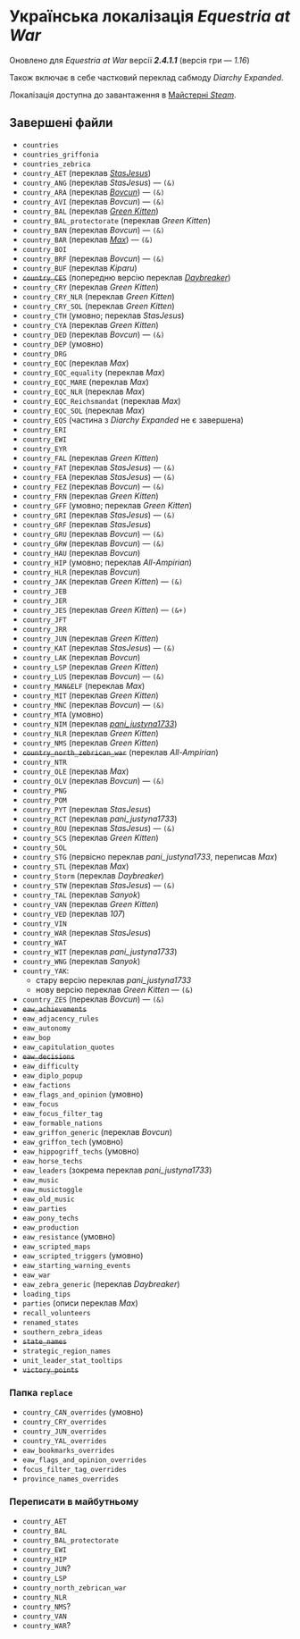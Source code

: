 # Українська локалізація *Equestria at War*
Оновлено для *Equestria at War* версії ***2.4.1.1*** (версія гри&nbsp;— *1.16*)

Також включає в себе частковий переклад сабмоду *Diarchy Expanded*.

Локалізація доступна до завантаження в [Майстерні *Steam*](https://steamcommunity.com/workshop/filedetails/?id=3176454246).

## Завершені файли
+ `countries`
+ `countries_griffonia`
+ `countries_zebrica`
+ `country_AET` (переклав [*StasJesus*](https://steamcommunity.com/profiles/76561198867405533))
+ `country_ANG` (переклав *StasJesus*) — `(&)`
+ `country_ARA` (переклав [*Bovcun*](https://github.com/Bovcun-A)) — `(&)`
+ `country_AVI` (переклав *Bovcun*) — `(&)`
+ `country_BAL` (переклав [*Green Kitten*](https://steamcommunity.com/profiles/76561198235810742))
+ `country_BAL_protectorate` (переклав *Green Kitten*)
+ `country_BAN` (переклав *Bovcun*) — `(&)`
+ `country_BAR` (переклав [*Max*](https://steamcommunity.com/profiles/76561198873048643)) — `(&)`
+ `country_BOI`
+ `country_BRF` (переклав *Bovcun*) — `(&)`
+ `country_BUF` (переклав *Kiparu*)
+ ~~`country_CES`~~ (попередню версію переклав [*Daybreaker*](https://steamcommunity.com/profiles/76561199084403733))
+ `country_CRY` (переклав *Green Kitten*)
+ `country_CRY_NLR` (переклав *Green Kitten*)
+ `country_CRY_SOL` (переклав *Green Kitten*)
+ `country_CTH` (умовно; переклав *StasJesus*)
+ `country_CYA` (переклав *Green Kitten*)
+ `country_DED` (переклав *Bovcun*) — `(&)`
+ `country_DEP` (умовно)
+ `country_DRG`
+ `country_EQC` (переклав *Max*)
+ `country_EQC_equality` (переклав *Max*)
+ `country_EQC_MARE` (переклав *Max*)
+ `country_EQC_NLR` (переклав *Max*)
+ `country_EQC_Reichsmandat` (переклав *Max*)
+ `country_EQC_SOL` (переклав *Max*)
+ `country_EQS` (частина з *Diarchy Expanded* не є завершена)
+ `country_ERI`
+ `country_EWI`<!--  (переклав *All-Ampirian*?) -->
+ `country_EYR`
+ `country_FAL` (переклав *Green Kitten*)
+ `country_FAT` (переклав *StasJesus*) — `(&)`
+ `country_FEA` (переклав *StasJesus*) — `(&)`
+ `country_FEZ` (переклав *Bovcun*) — `(&)`
+ `country_FRN` (переклав *Green Kitten*)
+ `country_GFF` (умовно; переклав *Green Kitten*)
+ `country_GRI` (переклав *StasJesus*) — `(&)`
+ `country_GRF` (переклав *StasJesus*)
+ `country_GRU` (переклав *Bovcun*) — `(&)`
+ `country_GRW` (переклав *Bovcun*) — `(&)`
+ `country_HAU` (переклав *Bovcun*)
+ `country_HIP` (умовно; переклав *All-Ampirian*)
+ `country_HLR` (переклав *Bovcun*)
+ `country_JAK` (переклав *Green Kitten*) — `(&)`
+ `country_JEB`
+ `country_JER`<!--  (переклав *Римур*?) -->
+ `country_JES` (переклав *Green Kitten*) — `(&+)`
+ `country_JFT`
+ `country_JRR`
+ `country_JUN` (переклав *Green Kitten*)
+ `country_KAT` (переклав *StasJesus*) — `(&)`
+ `country_LAK` (переклав *Bovcun*)
+ `country_LSP` (переклав *Green Kitten*)
+ `country_LUS` (переклав *Bovcun*) — `(&)`
+ `country_MAN&ELF` (переклав *Max*)
+ `country_MIT` (переклав *Green Kitten*)
+ `country_MNC` (переклав *Bovcun*) — `(&)`
+ `country_MTA` (умовно)
+ `country_NIM` (переклав [*pani_justyna1733*](https://steamcommunity.com/profiles/76561199241366335))
+ `country_NLR` (переклав *Green Kitten*)
+ `country_NMS` (переклав *Green Kitten*)
+ ~~`country_north_zebrican_war`~~ (переклав *All-Ampirian*)
+ `country_NTR`
+ `country_OLE` (переклав *Max*)
+ `country_OLV` (переклав *Bovcun*) — `(&)`
+ `country_PNG`
+ `country_POM`
+ `country_PYT` (переклав *StasJesus*)
+ `country_RCT` (переклав *pani_justyna1733*)
+ `country_ROU` (переклав *StasJesus*) — `(&)`
+ `country_SCS` (переклав *Green Kitten*)
+ `country_SOL`
+ `country_STG` (первісно переклав *pani_justyna1733*, переписав *Max*)
+ `country_STL` (переклав *Max*)
+ `country_Storm` (переклав *Daybreaker*)
+ `country_STW` (переклав *StasJesus*) — `(&)`
+ `country_TAL` (переклав *Sanyok*)
+ `country_VAN` (переклав *Green Kitten*)
+ `country_VED` (переклав *107*)
+ `country_VIN`
+ `country_WAR` (переклав *StasJesus*)
+ `country_WAT`
+ `country_WIT` (переклав *pani_justyna1733*)
+ `country_WNG` (переклав *Sanyok*)
+ `country_YAK`:
	+ стару версію переклав *pani_justyna1733*
	+ нову версію переклав *Green Kitten* — `(&)`
+ `country_ZES` (переклав *Bovcun*) — `(&)`
+ ~~`eaw_achievements`~~
+ `eaw_adjacency_rules`
+ `eaw_autonomy`
+ `eaw_bop`
+ `eaw_capitulation_quotes`
+ ~~`eaw_decisions`~~
+ `eaw_difficulty`
+ `eaw_diplo_popup`
+ `eaw_factions`
+ `eaw_flags_and_opinion` (умовно)
+ `eaw_focus`
+ `eaw_focus_filter_tag`
+ `eaw_formable_nations`
+ `eaw_griffon_generic` (переклав *Bovcun*)
+ `eaw_griffon_tech` (умовно)
+ `eaw_hippogriff_techs` (умовно)
+ `eaw_horse_techs`
+ `eaw_leaders` (зокрема переклав *pani_justyna1733*)
+ `eaw_music`
+ `eaw_musictoggle`
+ `eaw_old_music`
+ `eaw_parties`
+ `eaw_pony_techs`
+ `eaw_production`
+ `eaw_resistance` (умовно)
+ `eaw_scripted_maps`
+ `eaw_scripted_triggers` (умовно)
+ `eaw_starting_warning_events`
+ `eaw_war`
+ `eaw_zebra_generic` (переклав *Daybreaker*)
+ `loading_tips`
+ `parties` (описи переклав *Max*)
+ `recall_volunteers`
+ `renamed_states`
+ `southern_zebra_ideas`
+ ~~`state_names`~~
+ `strategic_region_names`
+ `unit_leader_stat_tooltips`
+ ~~`victory_points`~~

### Папка `replace`
+ `country_CAN_overrides` (умовно)
+ `country_CRY_overrides`
+ `country_JUN_overrides`
+ `country_YAL_overrides`
+ `eaw_bookmarks_overrides`
+ `eaw_flags_and_opinion_overrides`
+ `focus_filter_tag_overrides`
+ `province_names_overrides`

### Переписати в майбутньому
+ `country_AET`
+ `country_BAL`
+ `country_BAL_protectorate`
+ `country_EWI`
+ `country_HIP`
+ `country_JUN`?
+ `country_LSP`
+ `country_north_zebrican_war`
+ `country_NLR`
+ `country_NMS`?
+ `country_VAN`
+ `country_WAR`?